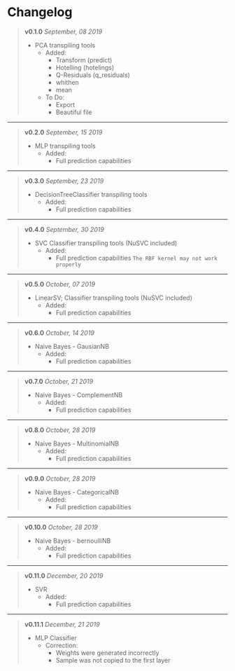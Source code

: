 # Changelog

> __v0.1.0__
> *September, 08 2019*
> + PCA transpiling tools
>   + Added:
>     - Transform (predict)
>     - Hotelling (hotelings)
>     - Q-Residuals (q_residuals)
>     - whithen
>     - mean
>   + To Do:
>     - Export
>     - Beautiful file

----

> __v0.2.0__
> *September, 15 2019*
> + MLP transpiling tools
>   + Added:
>     - Full prediction capabilities

---

> __v0.3.0__
> *September, 23 2019*
> + DecisionTreeClassifier transpiling tools
>   + Added:
>     - Full prediction capabilities

---

> __v0.4.0__
> *September, 30 2019*
> + SVC Classifier transpiling tools (NuSVC included)
>   + Added:
>     - Full prediction capabilities
> `The RBF kernel may not work properly`

---

> __v0.5.0__
> *October, 07 2019*
> + LinearSV; Classifier transpiling tools (NuSVC included)
>   + Added:
>     - Full prediction capabilities

---

> __v0.6.0__
> *October, 14 2019*
> + Naive Bayes - GausianNB
>   + Added:
>     - Full prediction capabilities


---

> __v0.7.0__
> *October, 21 2019*
> + Naive Bayes - ComplementNB
>   + Added:
>     - Full prediction capabilities

---

> __v0.8.0__
> *October, 28 2019*
> + Naive Bayes - MultinomialNB
>   + Added:
>     - Full prediction capabilities

---

> __v0.9.0__
> *October, 28 2019*
> + Naive Bayes - CategoricalNB
>   + Added:
>     - Full prediction capabilities

---

> __v0.10.0__
> *October, 28 2019*
> + Naive Bayes - bernoulliNB
>   + Added:
>     - Full prediction capabilities

---

> __v0.11.0__
> *December, 20 2019*
> + SVR
>   + Added:
>     - Full prediction capabilities

---

> __v0.11.1__
> *December, 21 2019*
> + MLP Classifier
>   + Correction:
>     - Weights were generated incorrectly
>     - Sample was not copied to the first layer
